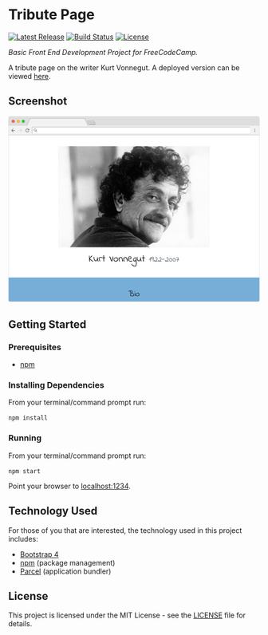 # Tribute Page

[![Latest Release](https://img.shields.io/github/release/vanillaSlice/TributePage.svg)](https://github.com/vanillaSlice/TributePage/releases/latest)
[![Build Status](https://img.shields.io/travis/vanillaSlice/TributePage/master.svg)](https://travis-ci.org/vanillaSlice/TributePage)
[![License](https://img.shields.io/github/license/vanillaSlice/TributePage.svg)](LICENSE)

*Basic Front End Development Project for FreeCodeCamp.*

A tribute page on the writer Kurt Vonnegut. A deployed version can be viewed
[here](https://tributepage.mikelowe.xyz/).

## Screenshot

![Screenshot](/images/screenshot-1.png)

## Getting Started

### Prerequisites

* [npm](https://www.npmjs.com/)

### Installing Dependencies

From your terminal/command prompt run:

```
npm install
```

### Running

From your terminal/command prompt run:

```
npm start
```

Point your browser to [localhost:1234](http://localhost:1234).

## Technology Used

For those of you that are interested, the technology used in this project includes:

* [Bootstrap 4](https://getbootstrap.com/docs/4.2/getting-started/introduction/)
* [npm](https://www.npmjs.com/) (package management)
* [Parcel](https://parceljs.org/) (application bundler)

## License

This project is licensed under the MIT License - see the [LICENSE](LICENSE) file for details.
